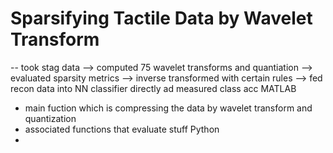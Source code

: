 # Sparsifying Tactile Data by Wavelet Transform
-- took stag data --> computed 75 wavelet transforms and quantiation --> evaluated sparsity metrics --> inverse transformed with certain rules --> fed recon data into NN classifier directly ad measured class acc
MATLAB
- main fuction which is compressing the data by wavelet transform and quantization
- associated functions that evaluate stuff
Python
- 
